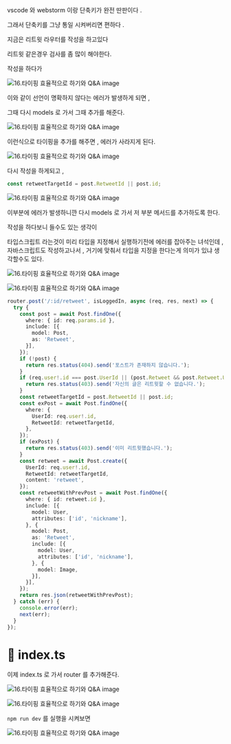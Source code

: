 vscode 와 webstorm 이랑 단축키가 완전 딴판이다 .

그래서 단축키를 그냥 통일 시켜버리면 편하다 .


지금은 리트윗 라우터를 작성을 하고있다


리트윗 같은경우 검사를 좀 많이 해야한다.


작성을 하다가

![16.타이핑 효율적으로 하기와 Q&A image](https://slid-capture.s3.ap-northeast-2.amazonaws.com/public/image_upload/904401c070ea486fb65cdaa5f07d4e2b/079ca7c6-cb45-4115-86c0-f0da93ddb1d4.png)


이와 같이 선언이 명확하지 않다는 에러가 발생하게 되면 ,


그때 다시 models 로 가서 그때 추가를 해준다.

![16.타이핑 효율적으로 하기와 Q&A image](https://slid-capture.s3.ap-northeast-2.amazonaws.com/public/capture_images/904401c070ea486fb65cdaa5f07d4e2b/bc1dfff6-a7b3-4d5f-9082-0b666cce601e.png)


이런식으로 타이핑을 추가를 해주면 , 에러가 사라지게 된다.

![16.타이핑 효율적으로 하기와 Q&A image](https://slid-capture.s3.ap-northeast-2.amazonaws.com/public/capture_images/904401c070ea486fb65cdaa5f07d4e2b/c1383455-dbad-4cc1-96c0-222e3ff064f6.png)


다시 작성을 하게되고 ,

```ts
const retweetTargetId = post.RetweetId || post.id;
```

![16.타이핑 효율적으로 하기와 Q&A image](https://slid-capture.s3.ap-northeast-2.amazonaws.com/public/capture_images/904401c070ea486fb65cdaa5f07d4e2b/5ad1649b-b9bb-4fcc-afd4-25cbd0bfdcd4.png)


이부분에 에러가 발생하니깐 다시 models 로 가서 저 부분 메서드를 추가하도록 한다.


작성을 하다보니 들수도 있는 생각이


타입스크립트 라는것이 미리 타입을 지정해서 실행하기전에 에러를 잡아주는 녀석인데 , 자바스크립트도 작성하고나서 , 거기에 맞춰서 타입을 지정을 한다는게 의미가 있냐 생각할수도 있다.

![16.타이핑 효율적으로 하기와 Q&A image](https://slid-capture.s3.ap-northeast-2.amazonaws.com/public/capture_images/904401c070ea486fb65cdaa5f07d4e2b/eea27b16-543d-45a9-9f6b-8a0a8e56c30c.png)

![16.타이핑 효율적으로 하기와 Q&A image](https://slid-capture.s3.ap-northeast-2.amazonaws.com/public/capture_images/904401c070ea486fb65cdaa5f07d4e2b/1b59de1d-d181-4c57-ad32-abed77015363.png)

```ts
router.post('/:id/retweet', isLoggedIn, async (req, res, next) => {
  try {
    const post = await Post.findOne({
      where: { id: req.params.id },
      include: [{
        model: Post,
        as: 'Retweet',
      }],
    });
    if (!post) {
      return res.status(404).send('포스트가 존재하지 않습니다.');
    }
    if (req.user!.id === post.UserId || (post.Retweet && post.Retweet.UserId === req.user!.id)) {
      return res.status(403).send('자신의 글은 리트윗할 수 없습니다.');
    }
    const retweetTargetId = post.RetweetId || post.id;
    const exPost = await Post.findOne({
      where: {
        UserId: req.user!.id,
        RetweetId: retweetTargetId,
      },
    });
    if (exPost) {
      return res.status(403).send('이미 리트윗했습니다.');
    }
    const retweet = await Post.create({
      UserId: req.user!.id,
      RetweetId: retweetTargetId,
      content: 'retweet',
    });
    const retweetWithPrevPost = await Post.findOne({
      where: { id: retweet.id },
      include: [{
        model: User,
        attributes: ['id', 'nickname'],
      }, {
        model: Post,
        as: 'Retweet',
        include: [{
          model: User,
          attributes: ['id', 'nickname'],
        }, {
          model: Image,
        }],
      }],
    });
    return res.json(retweetWithPrevPost);
  } catch (err) {
    console.error(err);
    next(err);
  }
});
```

#  📌 index.ts


이제 index.ts 로 가서 router 를 추가해준다.

![16.타이핑 효율적으로 하기와 Q&A image](https://slid-capture.s3.ap-northeast-2.amazonaws.com/public/capture_images/904401c070ea486fb65cdaa5f07d4e2b/ed3f2fd2-6287-461a-ab71-e913cb6f1151.png)

![16.타이핑 효율적으로 하기와 Q&A image](https://slid-capture.s3.ap-northeast-2.amazonaws.com/public/capture_images/904401c070ea486fb65cdaa5f07d4e2b/454647e0-59a0-4895-bfca-2a20b2224f1a.png)

`npm run dev` 를 실행을 시켜보면

![16.타이핑 효율적으로 하기와 Q&A image](https://slid-capture.s3.ap-northeast-2.amazonaws.com/public/capture_images/904401c070ea486fb65cdaa5f07d4e2b/e8b07a16-dbe8-4295-ae38-8a2eb20426f4.png)



